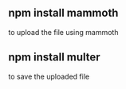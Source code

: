 <!-- @format -->

## npm install mammoth

to upload the file using mammoth

## npm install multer

to save the uploaded file

